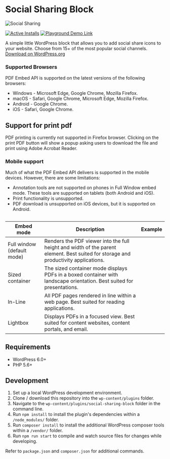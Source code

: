 # Social Sharing Block

![Social Sharing](https://github.com/tropicalista/pdf-embed/blob/main/_wordpress-org/banner-1544x500.png)

[![Active Installs](https://img.shields.io/wordpress/plugin/installs/social-sharing-block?logo=wordpress&logoColor=%23fff&label=Active%20Installs&labelColor=%230F172A&color=%230F172A)](https://wordpress.org/plugins/social-sharing-block/) [![Playground Demo Link](https://img.shields.io/wordpress/plugin/v/social-sharing-block?logo=wordpress&logoColor=%23fff&label=Playground%20Demo&labelColor=%233858e9&color=%233858e9)](https://playground.wordpress.net/?blueprint-url=https://raw.githubusercontent.com/ndiego/social-sharing-block/main/_playground/blueprint.json)

A simple little WordPress block that allows you to add social share icons to your website. Choose from 15+ of the most popular social channels. [Download on WordPress.org](https://wordpress.org/plugins/social-sharing-block/)

### Supported Browsers

PDF Embed API is supported on the latest versions of the following browsers:

- Windows - Microsoft Edge, Google Chrome, Mozilla Firefox.
- macOS - Safari, Google Chrome, Microsoft Edge, Mozilla Firefox.
- Android - Google Chrome.
- iOS - Safari, Google Chrome.

## Support for print pdf

PDF printing is currently not supported in Firefox browser. Clicking on the print PDF button will show a popup asking users to download the file and print using Adobe Acrobat Reader.

### Mobile support

Much of what the PDF Embed API delivers is supported in the mobile devices. However, there are some limitations:

- Annotation tools are not supported on phones in Full Window embed mode. These tools are supported on tablets (both Android and iOS).
- Print functionality is unsupported.
- PDF download is unsupported on iOS devices, but it is supported on Android.

##

| Embed mode                 | Description                                                                                                                         | Example |
|----------------------------|-------------------------------------------------------------------------------------------------------------------------------------|---------|
| Full window (default mode) | Renders the PDF viewer into the full height and width of the parent element. Best suited for storage and productivity applications. |         |
| Sized container            | The sized container mode displays PDFs in a boxed container with landscape orientation. Best suited for presentations.              |         |
| In-Line                    | All PDF pages rendered in line within a web page. Best suited for reading applications.                                             |         |
| Lightbox                   | Displays PDFs in a focused view. Best suited for content websites, content portals, and email.                                      |         |


## Requirements

- WordPress 6.0+
- PHP 5.6+

## Development

1. Set up a local WordPress development environment.
2. Clone / download this repository into the `wp-content/plugins` folder.
3. Navigate to the `wp-content/plugins/social-sharing-block` folder in the command line.
4. Run `npm install` to install the plugin's dependencies within a `/node_modules/` folder.
5. Run `composer install` to install the additional WordPress composer tools within a `/vendor/` folder.
6. Run `npm run start` to compile and watch source files for changes while developing.

Refer to `package.json` and `composer.json` for additional commands.